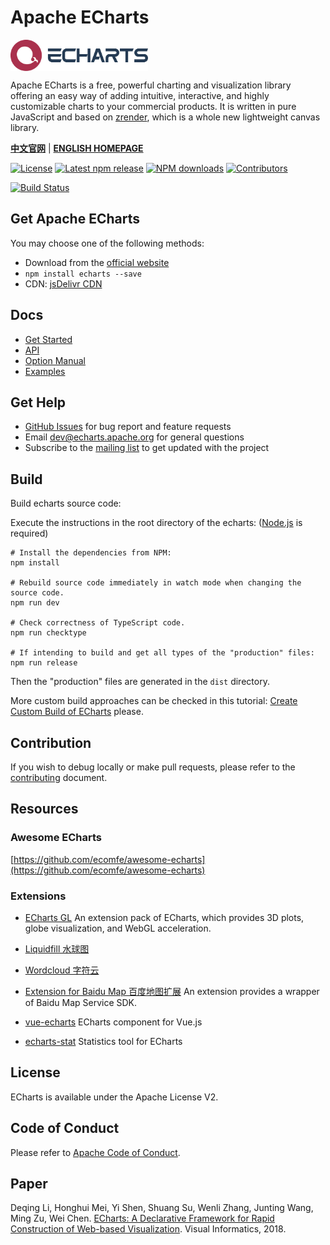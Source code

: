 # Apache ECharts

<a href="https://echarts.apache.org/">
    <img style="vertical-align: top;" src="./asset/logo.png?raw=true" alt="logo" height="50px">
</a>

Apache ECharts is a free, powerful charting and visualization library offering an easy way of adding intuitive, interactive, and highly customizable charts to your commercial products. It is written in pure JavaScript and based on <a href="https://github.com/ecomfe/zrender">zrender</a>, which is a whole new lightweight canvas library.

**[中文官网](https://echarts.apache.org/zh/index.html)** | **[ENGLISH HOMEPAGE](https://echarts.apache.org/en/index.html)**

[![License](https://img.shields.io/npm/l/echarts?color=5470c6)](https://github.com/apache/echarts/blob/master/LICENSE) [![Latest npm release](https://img.shields.io/npm/v/echarts?color=91cc75)](https://www.npmjs.com/package/echarts) [![NPM downloads](https://img.shields.io/npm/dm/echarts.svg?label=npm%20downloads&style=flat&color=fac858)](https://www.npmjs.com/package/echarts) [![Contributors](https://img.shields.io/github/contributors/apache/echarts?color=3ba272)](https://github.com/apache/echarts/graphs/contributors)

[![Build Status](https://github.com/apache/echarts/actions/workflows/ci.yml/badge.svg)](https://github.com/apache/echarts/actions/workflows/ci.yml)

## Get Apache ECharts

You may choose one of the following methods:

+ Download from the [official website](https://echarts.apache.org/download.html)
+ `npm install echarts --save`
+ CDN: [jsDelivr CDN](https://www.jsdelivr.com/package/npm/echarts?path=dist)

## Docs

+ [Get Started](https://echarts.apache.org/handbook)
+ [API](https://echarts.apache.org/api.html)
+ [Option Manual](https://echarts.apache.org/option.html)
+ [Examples](https://echarts.apache.org/examples)

## Get Help

+ [GitHub Issues](https://github.com/apache/echarts/issues) for bug report and feature requests
+ Email [dev@echarts.apache.org](mailto:dev@echarts.apache.org) for general questions
+ Subscribe to the [mailing list](https://echarts.apache.org/en/maillist.html) to get updated with the project

## Build

Build echarts source code:

Execute the instructions in the root directory of the echarts:
([Node.js](https://nodejs.org) is required)

```shell
# Install the dependencies from NPM:
npm install

# Rebuild source code immediately in watch mode when changing the source code.
npm run dev

# Check correctness of TypeScript code.
npm run checktype

# If intending to build and get all types of the "production" files:
npm run release
```

Then the "production" files are generated in the `dist` directory.

More custom build approaches can be checked in this tutorial: [Create Custom Build of ECharts](https://echarts.apache.org/en/tutorial.html#Create%20Custom%20Build%20of%20ECharts) please.

## Contribution

If you wish to debug locally or make pull requests, please refer to the [contributing](https://github.com/apache/echarts/blob/master/CONTRIBUTING.md) document.

## Resources

### Awesome ECharts

[https://github.com/ecomfe/awesome-echarts](https://github.com/ecomfe/awesome-echarts)

### Extensions

+ [ECharts GL](https://github.com/ecomfe/echarts-gl) An extension pack of ECharts, which provides 3D plots, globe visualization, and WebGL acceleration.

+ [Liquidfill 水球图](https://github.com/ecomfe/echarts-liquidfill)

+ [Wordcloud 字符云](https://github.com/ecomfe/echarts-wordcloud)

+ [Extension for Baidu Map 百度地图扩展](https://github.com/apache/echarts/tree/master/extension-src/bmap) An extension provides a wrapper of Baidu Map Service SDK.

+ [vue-echarts](https://github.com/ecomfe/vue-echarts) ECharts component for Vue.js

+ [echarts-stat](https://github.com/ecomfe/echarts-stat) Statistics tool for ECharts

## License

ECharts is available under the Apache License V2.

## Code of Conduct

Please refer to [Apache Code of Conduct](https://www.apache.org/foundation/policies/conduct.html).

## Paper

Deqing Li, Honghui Mei, Yi Shen, Shuang Su, Wenli Zhang, Junting Wang, Ming Zu, Wei Chen.
[ECharts: A Declarative Framework for Rapid Construction of Web-based Visualization](https://www.sciencedirect.com/science/article/pii/S2468502X18300068).
Visual Informatics, 2018.
